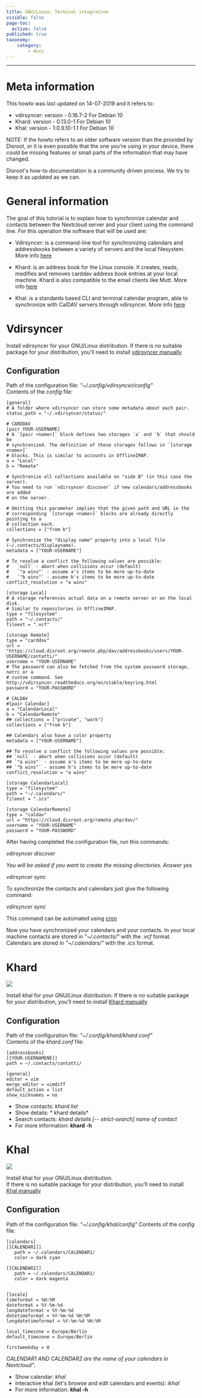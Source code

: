 ```yaml
---
title: GNU/Linux: Terminal integration
visible: false
page-toc:
  active: false
published: true
taxonomy:
    category:
        - docs
---
```

---

# Meta information
This howto was last updated on 14-07-2019 and it refers to:

- vdirsyncer: version - 0.16.7-2 For Debian 10
- Khard: version - 0.13.0-1 For Debian 10
- Khal: version - 1:0.9.10-1.1 For Debian 10

NOTE: If the howto refers to an older software version than the provided by Disroot, or it is even possible that the one you're using in your device, there could be missing features or small parts of the information that may have changed.

Disroot's how-to documentation is a community driven process. We try to keep it as updated as we can.


# General information

The goal of this tutorial is to explain how to synchronize calendar and contacts between the Nextcloud server and your client using the command line.
For this operation the software that will be used are:

- Vdirsyncer: is a command-line tool for synchronizing calendars and addressbooks between a variety of servers and the local filesystem. More info [here](https://vdirsyncer.pimutils.org/en/stable/)

- Khard: is an address book for the Linux console. It creates, reads, modifies and removes carddav address book entries at your local machine. Khard is also compatible to the email clients like Mutt. More info [here](https://github.com/scheibler/khard) 

- Khal: is a standards based CLI and terminal calendar program, able to synchronize with CalDAV servers through vdirsyncer. More info [here](https://github.com/pimutils/khal)


# Vdirsyncer
Install vdirsyncer for your GNU/Linux distribution.
If there is no suitable package for your distribution, you’ll need to install [vdirsyncer manually](https://vdirsyncer.pimutils.org/en/stable/installation.html#manual-installation)

## Configuration
Path of the configuration file: *"~/.config/vdirsyncer/config"*  
Contents of the *config* file:

```
[general]
# A folder where vdirsyncer can store some metadata about each pair.
status_path = "~/.vdirsyncer/status/"

# CARDDAV
[pair YOUR-USERNAME]
# A `[pair <name>]` block defines two storages `a` and `b` that should be
# synchronized. The definition of these storages follows in `[storage <name>]`
# blocks. This is similar to accounts in OfflineIMAP.
a = "Local"
b = "Remote"

# Synchronize all collections available on "side B" (in this case the server).
# You need to run `vdirsyncer discover` if new calendars/addressbooks are added
# on the server.

# Omitting this parameter implies that the given path and URL in the
# corresponding `[storage <name>]` blocks are already directly pointing to a
# collection each.
collections = ["from b"]

# Synchronize the "display name" property into a local file (~/.contacts/displayname).
metadata = ["YOUR-USERNAME"]
 
# To resolve a conflict the following values are possible:
#   `null` - abort when collisions occur (default)
#   `"a wins"` - assume a's items to be more up-to-date
#   `"b wins"` - assume b's items to be more up-to-date
conflict_resolution = "a wins"

[storage Local]
# A storage references actual data on a remote server or on the local disk.
# Similar to repositories in OfflineIMAP.
type = "filesystem"
path = "~/.contacts/"
fileext = ".vcf"

[storage Remote]
type = "carddav"
url = "https://cloud.disroot.org/remote.php/dav/addressbooks/users/YOUR-USERNAME/contatti/"
username = "YOUR-USERNAME"
# The password can also be fetched from the system password storage, netrc or a
# custom command. See http://vdirsyncer.readthedocs.org/en/stable/keyring.html
password = "YOUR-PASSWORD"

# CALDAV
#[pair Calendar]
a = "CalendarLocal"
b = "CalendarRemote"
## collections = ["private", "work"]
collections = ["from b"]

## Calendars also have a color property
metadata = ["YOUR-USERNAME"]

## To resolve a conflict the following values are possible:
## `null` - abort when collisions occur (default)
## `"a wins"` - assume a's items to be more up-to-date
## `"b wins"` - assume b's items to be more up-to-date
conflict_resolution = "a wins"

[storage CalendarLocal]
type = "filesystem"
path = "~/.calendars/"
fileext = ".ics"

[storage CalendarRemote]
type = "caldav"
url = "https://cloud.disroot.org/remote.php/dav/"
username = "YOUR-USERNAME"
password = "YOUR-PASSWORD"
```

After having completed the configuration file, run this commands:

*vdirsyncer discover*

*You will be asked if you want to create the missing directories. Answer yes*

*vdirsyncer sync*

To synchronize the contacts and calendars just give the following command:

*vdirsyncer sync*

This command can be automated using [cron](https://en.wikipedia.org/wiki/Cron)


Now you have synchronized your calendars and your contacts. 
In your local machine contacts are stored in *"~/.contacts/"* with the *.vcf* format.  
Calendars are stored in *"~/.calendars/"* with the *.ics* format.

# Khard

![](en/khard.png)

Install khal for your GNU/Linux distribution. 
If there is no suitable package for your distribution, you’ll need to install [Khard manually](https://github.com/scheibler/khard/)

## Configuration
Path of the configuration file: *"~/.config/khard/khard.conf"*  
Contents of the *khard.conf* file:

```
[addressbooks]
[[YOUR-USERNAMENE]]
path = ~/.contacts/contatti/

[general]
editor = vim
merge_editor = vimdiff
default_action = list
show_nicknames = no
```

* Show contacts: *khard list*
* Show details: * khard details*
* Search contacts: *khard details [-- strict-search] name of contact*
* For more information: **khard -h**

# Khal

![](en/khal.png)

Install khal for your GNU/Linux distribution.  
If there is no suitable package for your distribution, you’ll need to install [Khal manually](https://lostpackets.de/khal/install.html)

## Configuration
Path of the configuration file: *"~/.config/khal/config"* 
Contents of the *config* file:

```
[calendars]
[[CALENDAR1]]
   path = ~/.calendars/CALENDAR1/
   color = dark cyan

[[CALENDAR2]]
   path = ~/.calendars/CALENDAR2/
   color = dark magenta


[locale]
timeformat = %H:%M
dateformat = %Y-%m-%d
longdateformat = %Y-%m-%d
datetimeformat = %Y-%m-%d %H:%M
longdatetimeformat = %Y-%m-%d %H:%M

local_timezone = Europe/Berlin
default_timezone = Europe/Berlin

firstweekday = 0
```
*CALENDAR1 AND CALENDAR2 are the name of your calendars in Nextcloud"*.

* Show calendar: *khal*
* Interactive khal (let's browse and edit calendars and events): *ikhal*
* For more information: **khal -h**
